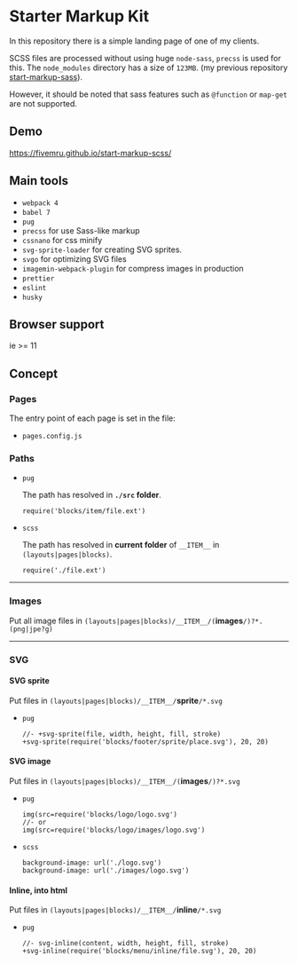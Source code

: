 # Starter Markup Kit

In this repository there is a simple landing page of one of my clients.

SCSS files are processed without using huge `node-sass`, `precss` is used for this.
The `node_modules` directory has a size of `123MB`. (my previous repository [start-markup-sass](https://github.com/fivemru/start-markup-sass)).

However, it should be noted that sass features such as `@function` or `map-get` are not supported.

## Demo

https://fivemru.github.io/start-markup-scss/

## Main tools

- `webpack 4`
- `babel 7`
- `pug`
- `precss` for use Sass-like markup
- `cssnano` for css minify
- `svg-sprite-loader` for creating SVG sprites.
- `svgo` for optimizing SVG files
- `imagemin-webpack-plugin` for compress images in production
- `prettier`
- `eslint`
- `husky`

## Browser support

ie >= 11

## Concept

### Pages

The entry point of each page is set in the file:

- `pages.config.js`

### Paths

- `pug`

  The path has resolved in **`./src` folder**.

  ```pug
  require('blocks/item/file.ext')
  ```

- `scss`

  The path has resolved in **current folder** of `__ITEM__` in `(layouts|pages|blocks)`.

  ```pug
  require('./file.ext')
  ```

---

### Images

Put all image files in `(layouts|pages|blocks)/__ITEM__/(`**images**`/)?*.(png|jpe?g)`

---

### SVG

#### SVG sprite

Put files in `(layouts|pages|blocks)/__ITEM__/`**sprite**`/*.svg`

- `pug`

  ```pug
  //- +svg-sprite(file, width, height, fill, stroke)
  +svg-sprite(require('blocks/footer/sprite/place.svg'), 20, 20)
  ```

#### SVG image

Put files in `(layouts|pages|blocks)/__ITEM__/(`**images**`/)?*.svg`

- `pug`

  ```pug
  img(src=require('blocks/logo/logo.svg')
  //- or
  img(src=require('blocks/logo/images/logo.svg')
  ```

- `scss`

  ```
  background-image: url('./logo.svg')
  background-image: url('./images/logo.svg')
  ```

#### Inline, into html

Put files in `(layouts|pages|blocks)/__ITEM__/`**inline**`/*.svg`

- `pug`

  ```pug
  //- svg-inline(content, width, height, fill, stroke)
  +svg-inline(require('blocks/menu/inline/file.svg'), 20, 20)
  ```

